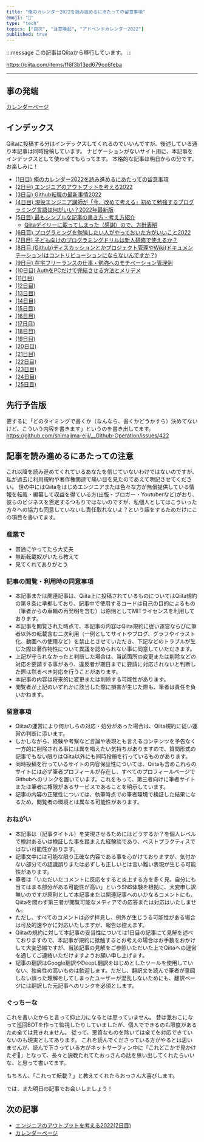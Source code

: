 ```yaml
---
title: "俺のカレンダー2022を読み進めるにあたっての留意事項"
emoji: "📝"
type: "tech"
topics: ["目次", "注意喚起", "アドベンドカレンダー2022"]
published: true
---
```


:::message
この記事はQiitaから移行しています。
:::

https://qiita.com/items/ff6f3b13ed679cc6feba

---

## 事の発端
[カレンダーページ](https://qiita.com/advent-calendar/2022/oreno_nomurasan2022)

## インデックス
Qiitaに投稿する分はインデックスしてくれるのでいいんですが、後述している通り本記事は同時投稿しています。
ナビゲーションがないサイト用に、本記事をインデックスとして使わせてもらってます。
本格的な記事は明日からの分です。お楽しみに！

- [(1日目) 俺のカレンダー2022を読み進めるにあたっての留意事項](#)
- [(2日目) エンジニアのアウトプットを考える2022](https://qiita.com/nomurasan/items/4ec8deb10c609e93869d)
- [(3日目) Github転職の最新事情2022](https://qiita.com/nomurasan/items/885444cec8eefe37ac07)
- [(4日目) 現役エンジニア講師が「今、改めて考える」初めて勉強するプログラミング言語は何がいい？2022年最新版](https://qiita.com/nomurasan/items/5f97870d5237f773c111)
- [(5日目) 最もシンプルな記事の書き方・考え方紹介](https://qiita.com/nomurasan/items/6cdde5886073c571349c)
  - [Qiitaデイリーに載ってしまった（感謝）ので、方針表明](https://qiita.com/nomurasan/items/8d263978b548d38fba67)
- [(6日目) プログラミングを勉強したい人がやっておいた方がいいこと2022](https://qiita.com/nomurasan/items/281044ee0162b89b5b9e)
- [(7日目) 子ども向けのプログラミングドリルは新人研修で使えるか？](https://qiita.com/nomurasan/items/85be0d822b50235205b0)
- [(8日目 (Github)ディスカッションとかプロジェクト管理やWiki(ドキュメンテーション)はコントリビューションにならないんですか？)](https://qiita.com/nomurasan/items/4521ad09e832a06c5438)
- [(9日目) 在宅フリーランスの仕事・勉強へのモチベーション管理例](https://qiita.com/nomurasan/items/1ab798e5794cc4b29b65)
- [(10日目) AuthをPCだけで完結させる方法とメリデメ](https://qiita.com/nomurasan/items/e7bb03c717793a7c8b70)
- [(11日目)]()
- [(12日目)]()
- [(13日目)]()
- [(14日目)]()
- [(15日目)]()
- [(16日目)]()
- [(17日目)]()
- [(18日目)]()
- [(19日目)]()
- [(20日目)]()
- [(21日目)]()
- [(22日目)]()
- [(23日目)]()
- [(24日目)]()
- [(25日目)]()

## 先行予告版
要するに「どのタイミングで書くか（なんなら、書くかどうかすら）決めてないけど、こういう内容を書きます」というのを書き出してます。
https://github.com/shimajima-eiji/__Github-Operation/issues/422

## 記事を読み進めるにあたっての注意
これ以降を読み進めてくれているあなたを信じていないわけではないのですが、私が過去に利用規約や著作権関連で痛い目を見たのであえて明記させてください。
世の中にはQiitaをはじめエンジニアまたは色々な方が無償提供している情報を転載・編纂して収益を得ている方(出版・ブロガー・Youtuberなど)がおり、彼らのビジネスを否定するつもりではないのですが、私個人としてはこういった方々への協力も同意していないし責任取れないよ？という話をするためだけにこの項目を書いてます。

### 産業で
- 普通にやってたら大丈夫
- 無断転載奴がいたら教えて
- 見てくれてありがとう

### 記事の閲覧・利用時の同意事項
- 本記事または関連記事は、Qiita上に投稿されているものについてはQiita規約の第８条に準拠しており、記事中で使用するコードは自己の目的によるもの（筆者からの車輪の再発明を含む）は原則としてMITライセンスを利用しております。
- 本記事を閲覧された時点で、本記事の内容はQiita規約に従い運営ならびに筆者以外の転載含む二次利用（一例としてサイトやブログ、グラフやイラスト化、動画への使用など）を禁止とさせていただき、下記などのトラブルが生じた際は著作物性について異議を認められない事に同意していただきます。
- 上記が守られなかったと判断した場合は、当該箇所の変更または削除などの対応を要請する事があり、違反者が期日までに要請に対応されないと判断した際は然るべき対応を行うことがあります。
- 本記事の内容は将来的に変更または削除する可能性があります。
- 閲覧者が上記のいずれかに該当した際に損害が生じた際も、筆者は責任を負いかねます。

### 留意事項
- Qiitaの運営により何かしらの対応・処分があった場合は、Qiita規約に従い運営の判断に添います。
- しかしながら、経験や考察など言論や表現とも言えるコンテンツを予告なく一方的に削除される事には異を唱えたい気持ちがありますので、質問形式の記事でもない限りはQiita以外にも同時投稿を行っているものがあります。
- 同時投稿を行っているサイトの内容保証性については、Qiitaも含めこれらのサイトには必ず筆者プロフィールが存在し、すべてのプロフィールページでGithubへのリンクを置いています。これをもって、第三者向けに筆者サイトまたは筆者に権限があるサービスであることを明示しています。
- 記事の内容の正確性については、執筆時点での筆者環境で検証した結果になるため、閲覧者の環境とは異なる可能性があります。

### おねがい
- 本記事は（記事タイトル）を実現させるためにはどうするか？を個人レベルで検討あるいは検証した事を踏まえた経験談であり、ベストプラクティスではない可能性があります。
- 記事文中には可能な限り正確な内容である事を心がけておりますが、気付かない部分での認識誤りまたは必ずしも正しいとは言い難い表現が生じる可能性があります。
- 筆者は「いただいたコメントに反応をすると炎上する方を多く見、自分にも当てはまる部分がある可能性が高い」というSNS体験を根拠に、大変申し訳無いのですが原則として本記事または関連記事へのいかなるコメントにも、Qiitaを問わず第三者が閲覧可能なメディアでの応答または対応はいたしません。
- ただし、すべてのコメントは必ず拝見し、例外が生じうる可能性がある場合は可及的速やかに対応いたしますが、報告は控えます。
- Qiitaの規約に対して本記事の妥当性については1日目の記事にて見解を述べておりますので、本記事が規約に抵触するとお考えの場合はお手数をおかけして大変恐縮ですが、当該記事の見解をご参照いただいた上でQiitaへの運営を通してご連絡いただけますようお願い申し上げます。
- 記事の翻訳はGoogle翻訳やDeepL翻訳をはじめとしたツールを使用していない、独自性の高いものは歓迎します。ただし、翻訳文を読んで筆者が意図しない誤った理解をしてしまったユーザーが混乱しないためにも、翻訳ページには翻訳した元記事へのリンクを必須とします。

### ぐっちーな
これを書いたからと言って抑止力になるとは思っていません。
昔は激おこになって巡回BOTを作って監視したりしていましたが、個人でできるのも限度があるため全ては見きれません。
従って、悪質なものを除いては全てを対応できていないのも現実としてあります。
これを読んでくださっている方がやるとは思いませんが、読んで下さっている方がネットサーフィン中に「これどこかで見かけたぞ🤔」となって、長々と説教たれてたおっさんの話を思い出してくれたらいいな、と思って書いてます。

もちろん、「これって転載？」と教えてくれたらおっさん大喜びします。

では、また明日の記事でお会いしましょう！

## 次の記事
- [エンジニアのアウトプットを考える2022(2日目)](https://qiita.com/nomurasan/items/4ec8deb10c609e93869d)
- [カレンダーページ](https://qiita.com/advent-calendar/2022/oreno_nomurasan2022)

